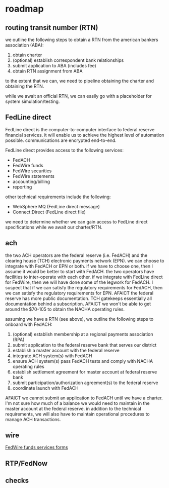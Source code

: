 # roadmap

## routing transit number (RTN)

we outline the following steps to obtain a RTN from the american bankers association (ABA):

1. obtain charter
1. (optional) establish correspondent bank relationships
1. submit application to ABA (includes fee)
1. obtain RTN assignment from ABA

to the extent that we can, we need to pipeline obtaining the charter and obtaining the RTN.

while we await an official RTN, we can easily go with a placeholder for system simulation/testing.

## FedLine direct

FedLine direct is the computer-to-computer interface to federal reserve financial services.
it will enable us to achieve the highest level of automation possible.
communications are encrypted end-to-end.

FedLine direct provides access to the following services:

* FedACH
* FedWire funds
* FedWire securities
* FedWire statements
* accounting/billing
* reporting

other technical requirements include the following:

* WebSphere MQ (FedLine direct message)
* Connect:Direct (FedLine direct file)

we need to determine whether we can gain access to FedLine direct specifications while we await our charter/RTN.

## ach

the two ACH operators are the federal reserve (i.e. FedACH) and the clearing house (TCH) electronic payments network (EPN).
we can choose to integrate with FedACH or EPN or both.
if we have to choose one, then I assume it would be better to start with FedACH.
the two operators have facilities to inter-operate with each other.
if we integrate with FedLine direct for FedWire, then we will have done some of the legwork for FedACH.
I suspect that if we can satisfy the regulatory requirements for FedACH, then we can satisfy the regulatory requirements for EPN.
AFAICT the federal reserve has more public documentation.
TCH gatekeeps essentially all documentation behind a subscription.
AFAICT we won't be able to get around the $70-105 to obtain the NACHA operating rules.

assuming we have a RTN (see above), we outline the following steps to onboard with FedACH:

1. (optional) establish membership at a regional payments association (RPA)
1. submit application to the federal reserve bank that serves our district
1. establish a master account with the federal reserve
1. integrate ACH system(s) with FedACH
1. ensure ACH system(s) pass FedACH tests and comply with NACHA operating rules
1. establish settlement agreement for master account at federal reserve bank
1. submit participation/authorization agreement(s) to the federal reserve
1. coordinate launch with FedACH

AFAICT we cannot submit an application to FedACH until we have a charter.
I'm not sure how much of a balance we would need to maintain in the master account at the federal reserve.
in addition to the technical requirements, we will also have to maintain operational procedures to manage ACH transactions.

## wire

[FedWire funds services forms](https://www.frbservices.org/forms/wires)

## RTP/FedNow

## checks
